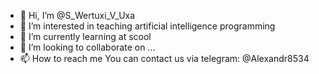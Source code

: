 - 👋 Hi, I’m @S_Wertuxi_V_Uxa
- 👀 I’m interested in teaching artificial intelligence programming
- 🌱 I’m currently learning at scool
- 💞️ I’m looking to collaborate on ...
- 📫 How to reach me You can contact us via telegram: @Alexandr8534

<!---
Sasha12391/Sasha12391 is a ✨ special ✨ repository because its `README.md` (this file) appears on your GitHub profile.
You can click the Preview link to take a look at your changes.
--->
